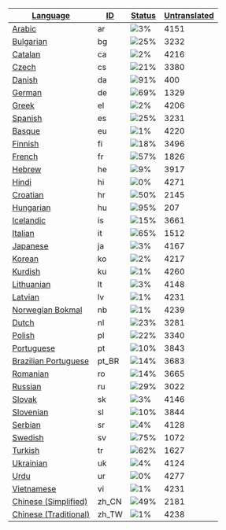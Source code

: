 <table>
  <thead>
    <tr>
      <th>
        <a href="#" id="language">Language</a>
      </th>
      <th>
        <a href="#" id="localeid">ID</a>
      </th>
      <th>
        <a href="#" id="status">Status</a>
      </th>
      <th>
        <a href="#" id="untranslated">Untranslated</a>
      </th>
    </tr>
  </thead>
  <tbody>
    <tr>
      <td class="language" data-value="Arabic">
        <a href="ar.md">Arabic</a>
      </td>
      <td class="localeid" data-value="ar">
        ar
      </td>
      <td class="status" data-value="3">
        <img src="https://progress-bar.dev/3" alt="3%" />
      </td>
      <td class="untranslated" data-value="4151">
        4151
      </td>
    </tr>
    <tr>
      <td class="language" data-value="Bulgarian">
        <a href="bg.md">Bulgarian</a>
      </td>
      <td class="localeid" data-value="bg">
        bg
      </td>
      <td class="status" data-value="25">
        <img src="https://progress-bar.dev/25" alt="25%" />
      </td>
      <td class="untranslated" data-value="3232">
        3232
      </td>
    </tr>
    <tr>
      <td class="language" data-value="Catalan">
        <a href="ca.md">Catalan</a>
      </td>
      <td class="localeid" data-value="ca">
        ca
      </td>
      <td class="status" data-value="2">
        <img src="https://progress-bar.dev/2" alt="2%" />
      </td>
      <td class="untranslated" data-value="4216">
        4216
      </td>
    </tr>
    <tr>
      <td class="language" data-value="Czech">
        <a href="cs.md">Czech</a>
      </td>
      <td class="localeid" data-value="cs">
        cs
      </td>
      <td class="status" data-value="21">
        <img src="https://progress-bar.dev/21" alt="21%" />
      </td>
      <td class="untranslated" data-value="3380">
        3380
      </td>
    </tr>
    <tr>
      <td class="language" data-value="Danish">
        <a href="da.md">Danish</a>
      </td>
      <td class="localeid" data-value="da">
        da
      </td>
      <td class="status" data-value="91">
        <img src="https://progress-bar.dev/91" alt="91%" />
      </td>
      <td class="untranslated" data-value="400">
        400
      </td>
    </tr>
    <tr>
      <td class="language" data-value="German">
        <a href="de.md">German</a>
      </td>
      <td class="localeid" data-value="de">
        de
      </td>
      <td class="status" data-value="69">
        <img src="https://progress-bar.dev/69" alt="69%" />
      </td>
      <td class="untranslated" data-value="1329">
        1329
      </td>
    </tr>
    <tr>
      <td class="language" data-value="Greek">
        <a href="el.md">Greek</a>
      </td>
      <td class="localeid" data-value="el">
        el
      </td>
      <td class="status" data-value="2">
        <img src="https://progress-bar.dev/2" alt="2%" />
      </td>
      <td class="untranslated" data-value="4206">
        4206
      </td>
    </tr>
    <tr>
      <td class="language" data-value="Spanish">
        <a href="es.md">Spanish</a>
      </td>
      <td class="localeid" data-value="es">
        es
      </td>
      <td class="status" data-value="25">
        <img src="https://progress-bar.dev/25" alt="25%" />
      </td>
      <td class="untranslated" data-value="3231">
        3231
      </td>
    </tr>
    <tr>
      <td class="language" data-value="Basque">
        <a href="eu.md">Basque</a>
      </td>
      <td class="localeid" data-value="eu">
        eu
      </td>
      <td class="status" data-value="1">
        <img src="https://progress-bar.dev/1" alt="1%" />
      </td>
      <td class="untranslated" data-value="4220">
        4220
      </td>
    </tr>
    <tr>
      <td class="language" data-value="Finnish">
        <a href="fi.md">Finnish</a>
      </td>
      <td class="localeid" data-value="fi">
        fi
      </td>
      <td class="status" data-value="18">
        <img src="https://progress-bar.dev/18" alt="18%" />
      </td>
      <td class="untranslated" data-value="3496">
        3496
      </td>
    </tr>
    <tr>
      <td class="language" data-value="French">
        <a href="fr.md">French</a>
      </td>
      <td class="localeid" data-value="fr">
        fr
      </td>
      <td class="status" data-value="57">
        <img src="https://progress-bar.dev/57" alt="57%" />
      </td>
      <td class="untranslated" data-value="1826">
        1826
      </td>
    </tr>
    <tr>
      <td class="language" data-value="Hebrew">
        <a href="he.md">Hebrew</a>
      </td>
      <td class="localeid" data-value="he">
        he
      </td>
      <td class="status" data-value="9">
        <img src="https://progress-bar.dev/9" alt="9%" />
      </td>
      <td class="untranslated" data-value="3917">
        3917
      </td>
    </tr>
    <tr>
      <td class="language" data-value="Hindi">
        <a href="hi.md">Hindi</a>
      </td>
      <td class="localeid" data-value="hi">
        hi
      </td>
      <td class="status" data-value="0">
        <img src="https://progress-bar.dev/0" alt="0%" />
      </td>
      <td class="untranslated" data-value="4271">
        4271
      </td>
    </tr>
    <tr>
      <td class="language" data-value="Croatian">
        <a href="hr.md">Croatian</a>
      </td>
      <td class="localeid" data-value="hr">
        hr
      </td>
      <td class="status" data-value="50">
        <img src="https://progress-bar.dev/50" alt="50%" />
      </td>
      <td class="untranslated" data-value="2145">
        2145
      </td>
    </tr>
    <tr>
      <td class="language" data-value="Hungarian">
        <a href="hu.md">Hungarian</a>
      </td>
      <td class="localeid" data-value="hu">
        hu
      </td>
      <td class="status" data-value="95">
        <img src="https://progress-bar.dev/95" alt="95%" />
      </td>
      <td class="untranslated" data-value="207">
        207
      </td>
    </tr>
    <tr>
      <td class="language" data-value="Icelandic">
        <a href="is.md">Icelandic</a>
      </td>
      <td class="localeid" data-value="is">
        is
      </td>
      <td class="status" data-value="15">
        <img src="https://progress-bar.dev/15" alt="15%" />
      </td>
      <td class="untranslated" data-value="3661">
        3661
      </td>
    </tr>
    <tr>
      <td class="language" data-value="Italian">
        <a href="it.md">Italian</a>
      </td>
      <td class="localeid" data-value="it">
        it
      </td>
      <td class="status" data-value="65">
        <img src="https://progress-bar.dev/65" alt="65%" />
      </td>
      <td class="untranslated" data-value="1512">
        1512
      </td>
    </tr>
    <tr>
      <td class="language" data-value="Japanese">
        <a href="ja.md">Japanese</a>
      </td>
      <td class="localeid" data-value="ja">
        ja
      </td>
      <td class="status" data-value="3">
        <img src="https://progress-bar.dev/3" alt="3%" />
      </td>
      <td class="untranslated" data-value="4167">
        4167
      </td>
    </tr>
    <tr>
      <td class="language" data-value="Korean">
        <a href="ko.md">Korean</a>
      </td>
      <td class="localeid" data-value="ko">
        ko
      </td>
      <td class="status" data-value="2">
        <img src="https://progress-bar.dev/2" alt="2%" />
      </td>
      <td class="untranslated" data-value="4217">
        4217
      </td>
    </tr>
    <tr>
      <td class="language" data-value="Kurdish">
        <a href="ku.md">Kurdish</a>
      </td>
      <td class="localeid" data-value="ku">
        ku
      </td>
      <td class="status" data-value="1">
        <img src="https://progress-bar.dev/1" alt="1%" />
      </td>
      <td class="untranslated" data-value="4260">
        4260
      </td>
    </tr>
    <tr>
      <td class="language" data-value="Lithuanian">
        <a href="lt.md">Lithuanian</a>
      </td>
      <td class="localeid" data-value="lt">
        lt
      </td>
      <td class="status" data-value="3">
        <img src="https://progress-bar.dev/3" alt="3%" />
      </td>
      <td class="untranslated" data-value="4148">
        4148
      </td>
    </tr>
    <tr>
      <td class="language" data-value="Latvian">
        <a href="lv.md">Latvian</a>
      </td>
      <td class="localeid" data-value="lv">
        lv
      </td>
      <td class="status" data-value="1">
        <img src="https://progress-bar.dev/1" alt="1%" />
      </td>
      <td class="untranslated" data-value="4231">
        4231
      </td>
    </tr>
    <tr>
      <td class="language" data-value="Norwegian Bokmal">
        <a href="nb.md">Norwegian Bokmal</a>
      </td>
      <td class="localeid" data-value="nb">
        nb
      </td>
      <td class="status" data-value="1">
        <img src="https://progress-bar.dev/1" alt="1%" />
      </td>
      <td class="untranslated" data-value="4239">
        4239
      </td>
    </tr>
    <tr>
      <td class="language" data-value="Dutch">
        <a href="nl.md">Dutch</a>
      </td>
      <td class="localeid" data-value="nl">
        nl
      </td>
      <td class="status" data-value="23">
        <img src="https://progress-bar.dev/23" alt="23%" />
      </td>
      <td class="untranslated" data-value="3281">
        3281
      </td>
    </tr>
    <tr>
      <td class="language" data-value="Polish">
        <a href="pl.md">Polish</a>
      </td>
      <td class="localeid" data-value="pl">
        pl
      </td>
      <td class="status" data-value="22">
        <img src="https://progress-bar.dev/22" alt="22%" />
      </td>
      <td class="untranslated" data-value="3340">
        3340
      </td>
    </tr>
    <tr>
      <td class="language" data-value="Portuguese">
        <a href="pt.md">Portuguese</a>
      </td>
      <td class="localeid" data-value="pt">
        pt
      </td>
      <td class="status" data-value="10">
        <img src="https://progress-bar.dev/10" alt="10%" />
      </td>
      <td class="untranslated" data-value="3843">
        3843
      </td>
    </tr>
    <tr>
      <td class="language" data-value="Brazilian Portuguese">
        <a href="pt_BR.md">Brazilian Portuguese</a>
      </td>
      <td class="localeid" data-value="pt_BR">
        pt_BR
      </td>
      <td class="status" data-value="14">
        <img src="https://progress-bar.dev/14" alt="14%" />
      </td>
      <td class="untranslated" data-value="3683">
        3683
      </td>
    </tr>
    <tr>
      <td class="language" data-value="Romanian">
        <a href="ro.md">Romanian</a>
      </td>
      <td class="localeid" data-value="ro">
        ro
      </td>
      <td class="status" data-value="14">
        <img src="https://progress-bar.dev/14" alt="14%" />
      </td>
      <td class="untranslated" data-value="3665">
        3665
      </td>
    </tr>
    <tr>
      <td class="language" data-value="Russian">
        <a href="ru.md">Russian</a>
      </td>
      <td class="localeid" data-value="ru">
        ru
      </td>
      <td class="status" data-value="29">
        <img src="https://progress-bar.dev/29" alt="29%" />
      </td>
      <td class="untranslated" data-value="3022">
        3022
      </td>
    </tr>
    <tr>
      <td class="language" data-value="Slovak">
        <a href="sk.md">Slovak</a>
      </td>
      <td class="localeid" data-value="sk">
        sk
      </td>
      <td class="status" data-value="3">
        <img src="https://progress-bar.dev/3" alt="3%" />
      </td>
      <td class="untranslated" data-value="4146">
        4146
      </td>
    </tr>
    <tr>
      <td class="language" data-value="Slovenian">
        <a href="sl.md">Slovenian</a>
      </td>
      <td class="localeid" data-value="sl">
        sl
      </td>
      <td class="status" data-value="10">
        <img src="https://progress-bar.dev/10" alt="10%" />
      </td>
      <td class="untranslated" data-value="3844">
        3844
      </td>
    </tr>
    <tr>
      <td class="language" data-value="Serbian">
        <a href="sr.md">Serbian</a>
      </td>
      <td class="localeid" data-value="sr">
        sr
      </td>
      <td class="status" data-value="4">
        <img src="https://progress-bar.dev/4" alt="4%" />
      </td>
      <td class="untranslated" data-value="4128">
        4128
      </td>
    </tr>
    <tr>
      <td class="language" data-value="Swedish">
        <a href="sv.md">Swedish</a>
      </td>
      <td class="localeid" data-value="sv">
        sv
      </td>
      <td class="status" data-value="75">
        <img src="https://progress-bar.dev/75" alt="75%" />
      </td>
      <td class="untranslated" data-value="1072">
        1072
      </td>
    </tr>
    <tr>
      <td class="language" data-value="Turkish">
        <a href="tr.md">Turkish</a>
      </td>
      <td class="localeid" data-value="tr">
        tr
      </td>
      <td class="status" data-value="62">
        <img src="https://progress-bar.dev/62" alt="62%" />
      </td>
      <td class="untranslated" data-value="1627">
        1627
      </td>
    </tr>
    <tr>
      <td class="language" data-value="Ukrainian">
        <a href="uk.md">Ukrainian</a>
      </td>
      <td class="localeid" data-value="uk">
        uk
      </td>
      <td class="status" data-value="4">
        <img src="https://progress-bar.dev/4" alt="4%" />
      </td>
      <td class="untranslated" data-value="4124">
        4124
      </td>
    </tr>
    <tr>
      <td class="language" data-value="Urdu">
        <a href="ur.md">Urdu</a>
      </td>
      <td class="localeid" data-value="ur">
        ur
      </td>
      <td class="status" data-value="0">
        <img src="https://progress-bar.dev/0" alt="0%" />
      </td>
      <td class="untranslated" data-value="4277">
        4277
      </td>
    </tr>
    <tr>
      <td class="language" data-value="Vietnamese">
        <a href="vi.md">Vietnamese</a>
      </td>
      <td class="localeid" data-value="vi">
        vi
      </td>
      <td class="status" data-value="1">
        <img src="https://progress-bar.dev/1" alt="1%" />
      </td>
      <td class="untranslated" data-value="4231">
        4231
      </td>
    </tr>
    <tr>
      <td class="language" data-value="Chinese (Simplified)">
        <a href="zh_CN.md">Chinese (Simplified)</a>
      </td>
      <td class="localeid" data-value="zh_CN">
        zh_CN
      </td>
      <td class="status" data-value="49">
        <img src="https://progress-bar.dev/49" alt="49%" />
      </td>
      <td class="untranslated" data-value="2181">
        2181
      </td>
    </tr>
    <tr>
      <td class="language" data-value="Chinese (Traditional)">
        <a href="zh_TW.md">Chinese (Traditional)</a>
      </td>
      <td class="localeid" data-value="zh_TW">
        zh_TW
      </td>
      <td class="status" data-value="1">
        <img src="https://progress-bar.dev/1" alt="1%" />
      </td>
      <td class="untranslated" data-value="4238">
        4238
      </td>
    </tr>
  </tbody>
</table>

